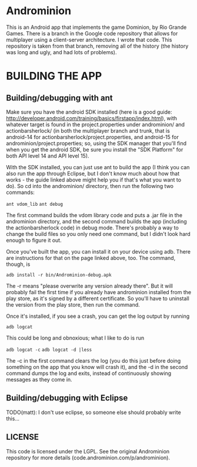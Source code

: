 # Androminion

This is an Android app that implements the game Dominion, by Rio Grande Games.
There is a branch in the Google code repository that allows for multiplayer
using a client-server architecture.  I wrote that code.  This repository is
taken from that branch, removing all of the history (the history was long and
ugly, and had lots of problems).

# BUILDING THE APP

## Building/debugging with ant

Make sure you have the android SDK installed (here is a good guide:
http://developer.android.com/training/basics/firstapp/index.html), with
whatever target is found in the project.properties under androminion/ and
actionbarsherlock/ (in both the multiplayer branch and trunk, that is
android-14 for actionbarsherlock/project.properties, and android-15 for
androminion/project.properties; so, using the SDK manager that you'll find when
you get the android SDK, be sure you install the "SDK Platform" for both API
level 14 and API level 15).

With the SDK installed, you can just use ant to build the app (I think you can
also run the app through Eclipse, but I don't know much about how that works -
the guide linked above might help you if that's what you want to do).  So cd
into the androminion/ directory, then run the following two commands:

`ant vdom_lib`
`ant debug`

The first command builds the vdom library code and puts a .jar file in the
androminion directory, and the second command builds the app (including the
actionbarsherlock code) in debug mode.  There's probably a way to change the
build files so you only need one command, but I didn't look hard enough to
figure it out.

Once you've built the app, you can install it on your device using adb.  There
are instructions for that on the page linked above, too.  The command, though,
is

`adb install -r bin/Androminion-debug.apk`

The -r means "please overwrite any version already there".  But it will
probably fail the first time if you already have androminion installed from the
play store, as it's signed by a different certificate.  So you'll have to
uninstall the version from the play store, then run the command.

Once it's installed, if you see a crash, you can get the log output by running

`adb logcat`

This could be long and obnoxious; what I like to do is run

`adb logcat -c`
`adb logcat -d |less`

The -c in the first command clears the log (you do this just before doing
something on the app that you know will crash it), and the -d in the second
command dumps the log and exits, instead of continuously showing messages as
they come in.


## Building/debugging with Eclipse

TODO(matt): I don't use eclipse, so someone else should probably write this...

## LICENSE

This code is licensed under the LGPL.  See the original Androminion repository
for more details (code.androminion.com/p/androminion).
